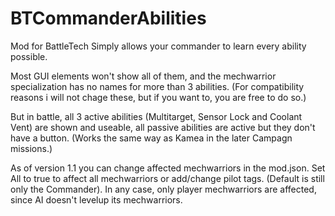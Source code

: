 # BTCommanderAbilities
Mod for BattleTech
Simply allows your commander to learn every ability possible.

Most GUI elements won't show all of them, and the mechwarrior specialization has no names for more than 3 abilities.
(For compatibility reasons i will not chage these, but if you want to, you are free to do so.)

But in battle, all 3 active abilities (Multitarget, Sensor Lock and Coolant Vent) are shown and useable, all passive abilities are active but they don't have a button.
(Works the same way as Kamea in the later Campagn missions.)

As of version 1.1 you can change affected mechwarriors in the mod.json. Set All to true to affect all mechwarriors or add/change pilot tags. (Default is still only the Commander).
In any case, only player mechwarriors are affected, since AI doesn't levelup its mechwarriors.
